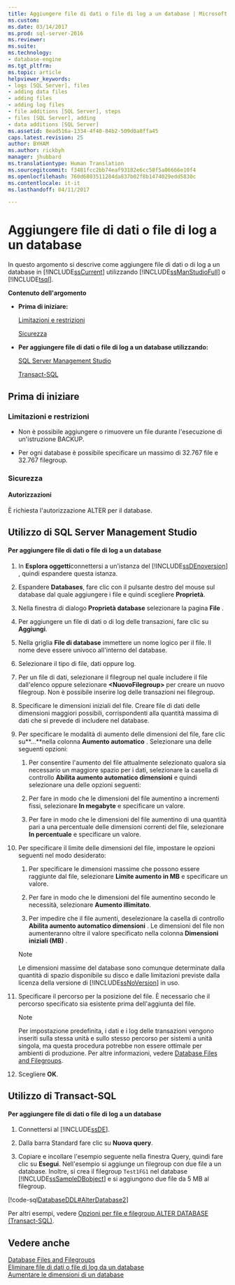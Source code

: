 ```yaml
---
title: Aggiungere file di dati o file di log a un database | Microsoft Docs
ms.custom: 
ms.date: 03/14/2017
ms.prod: sql-server-2016
ms.reviewer: 
ms.suite: 
ms.technology:
- database-engine
ms.tgt_pltfrm: 
ms.topic: article
helpviewer_keywords:
- logs [SQL Server], files
- adding data files
- adding files
- adding log files
- file additions [SQL Server], steps
- files [SQL Server], adding
- data additions [SQL Server]
ms.assetid: 8ead516a-1334-4f40-84b2-509d0a8ffa45
caps.latest.revision: 25
author: BYHAM
ms.author: rickbyh
manager: jhubbard
ms.translationtype: Human Translation
ms.sourcegitcommit: f3481fcc2bb74eaf93182e6cc58f5a06666e10f4
ms.openlocfilehash: 760d6803511284da837b02f8b1474029edd5830c
ms.contentlocale: it-it
ms.lasthandoff: 04/11/2017

---
```

# <a name="add-data-or-log-files-to-a-database"></a>Aggiungere file di dati o file di log a un database
  In questo argomento si descrive come aggiungere file di dati o di log a un database in [!INCLUDE[ssCurrent](../../includes/sscurrent-md.md)] utilizzando [!INCLUDE[ssManStudioFull](../../includes/ssmanstudiofull-md.md)] o [!INCLUDE[tsql](../../includes/tsql-md.md)].  
  
 **Contenuto dell'argomento**  
  
-   **Prima di iniziare:**  
  
     [Limitazioni e restrizioni](#Restrictions)  
  
     [Sicurezza](#Security)  
  
-   **Per aggiungere file di dati o file di log a un database utilizzando:**  
  
     [SQL Server Management Studio](#SSMSProcedure)  
  
     [Transact-SQL](#TsqlProcedure)  
  
##  <a name="BeforeYouBegin"></a> Prima di iniziare  
  
###  <a name="Restrictions"></a> Limitazioni e restrizioni  
  
-   Non è possibile aggiungere o rimuovere un file durante l'esecuzione di un'istruzione BACKUP.  
  
-   Per ogni database è possibile specificare un massimo di 32.767 file e 32.767 filegroup.  
  
###  <a name="Security"></a> Sicurezza  
  
####  <a name="Permissions"></a> Autorizzazioni  
 È richiesta l'autorizzazione ALTER per il database.  
  
##  <a name="SSMSProcedure"></a> Utilizzo di SQL Server Management Studio  
  
#### <a name="to-add-data-or-log-files-to-a-database"></a>Per aggiungere file di dati o file di log a un database  
  
1.  In **Esplora oggetti**connettersi a un'istanza del [!INCLUDE[ssDEnoversion](../../includes/ssdenoversion-md.md)] , quindi espandere questa istanza.  
  
2.  Espandere **Databases**, fare clic con il pulsante destro del mouse sul database dal quale aggiungere i file e quindi scegliere **Proprietà**.  
  
3.  Nella finestra di dialogo **Proprietà database** selezionare la pagina **File** .  
  
4.  Per aggiungere un file di dati o di log delle transazioni, fare clic su **Aggiungi**.  
  
5.  Nella griglia **File di database** immettere un nome logico per il file. Il nome deve essere univoco all'interno del database.  
  
6.  Selezionare il tipo di file, dati oppure log.  
  
7.  Per un file di dati, selezionare il filegroup nel quale includere il file dall'elenco oppure selezionare **\<NuovoFilegroup>** per creare un nuovo filegroup. Non è possibile inserire log delle transazioni nei filegroup.  
  
8.  Specificare le dimensioni iniziali del file. Creare file di dati delle dimensioni maggiori possibili, corrispondenti alla quantità massima di dati che si prevede di includere nel database.  
  
9. Per specificare le modalità di aumento delle dimensioni del file, fare clic su**...**nella colonna **Aumento automatico** . Selezionare una delle seguenti opzioni:  
  
    1.  Per consentire l'aumento del file attualmente selezionato qualora sia necessario un maggiore spazio per i dati, selezionare la casella di controllo **Abilita aumento automatico dimensioni** e quindi selezionare una delle opzioni seguenti:  
  
    2.  Per fare in modo che le dimensioni del file aumentino a incrementi fissi, selezionare **In megabyte** e specificare un valore.  
  
    3.  Per fare in modo che le dimensioni del file aumentino di una quantità pari a una percentuale delle dimensioni correnti del file, selezionare **In percentuale** e specificare un valore.  
  
10. Per specificare il limite delle dimensioni del file, impostare le opzioni seguenti nel modo desiderato:  
  
    1.  Per specificare le dimensioni massime che possono essere raggiunte dal file, selezionare **Limite aumento in MB** e specificare un valore.  
  
    2.  Per fare in modo che le dimensioni del file aumentino secondo le necessità, selezionare **Aumento illimitato**.  
  
    3.  Per impedire che il file aumenti, deselezionare la casella di controllo **Abilita aumento automatico dimensioni** . Le dimensioni del file non aumenteranno oltre il valore specificato nella colonna **Dimensioni iniziali (MB)** .  
  
    > [!NOTE]  
    >  Le dimensioni massime del database sono comunque determinate dalla quantità di spazio disponibile su disco e dalle limitazioni previste dalla licenza della versione di [!INCLUDE[ssNoVersion](../../includes/ssnoversion-md.md)] in uso.  
  
11. Specificare il percorso per la posizione del file. È necessario che il percorso specificato sia esistente prima dell'aggiunta del file.  
  
    > [!NOTE]  
    >  Per impostazione predefinita, i dati e i log delle transazioni vengono inseriti sulla stessa unità e sullo stesso percorso per sistemi a unità singola, ma questa procedura potrebbe non essere ottimale per ambienti di produzione. Per altre informazioni, vedere [Database Files and Filegroups](../../relational-databases/databases/database-files-and-filegroups.md).  
  
12. Scegliere **OK**.  
  
##  <a name="TsqlProcedure"></a> Utilizzo di Transact-SQL  
  
#### <a name="to-add-data-or-log-files-to-a-database"></a>Per aggiungere file di dati o file di log a un database  
  
1.  Connettersi al [!INCLUDE[ssDE](../../includes/ssde-md.md)].  
  
2.  Dalla barra Standard fare clic su **Nuova query**.  
  
3.  Copiare e incollare l'esempio seguente nella finestra Query, quindi fare clic su **Esegui**. Nell'esempio si aggiunge un filegroup con due file a un database. Inoltre, si crea il filegroup `Test1FG1` nel database [!INCLUDE[ssSampleDBobject](../../includes/sssampledbobject-md.md)] e si aggiungono due file da 5 MB al filegroup.  
  
 [!code-sql[DatabaseDDL#AlterDatabase2](../../relational-databases/databases/codesnippet/tsql/add-data-or-log-files-to_1.sql)]  
  
 Per altri esempi, vedere [Opzioni per file e filegroup ALTER DATABASE &#40;Transact-SQL&#41;](../../t-sql/statements/alter-database-transact-sql-file-and-filegroup-options.md).  
  
## <a name="see-also"></a>Vedere anche  
 [Database Files and Filegroups](../../relational-databases/databases/database-files-and-filegroups.md)   
 [Eliminare file di dati o file di log da un database](../../relational-databases/databases/delete-data-or-log-files-from-a-database.md)   
 [Aumentare le dimensioni di un database](../../relational-databases/databases/increase-the-size-of-a-database.md)  
  
  
